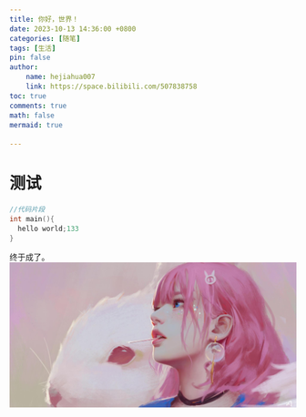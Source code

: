```yaml
---
title: 你好，世界！
date: 2023-10-13 14:36:00 +0800
categories: [随笔]
tags: [生活]
pin: false
author: 
    name: hejiahua007
    link: https://space.bilibili.com/507838758
toc: true
comments: true
math: false
mermaid: true

---
```


# 测试

```c++
//代码片段
int main(){
  hello world;133
}
```
  终于成了。
![pinkgirl](/assets/blog_res/2022-05-21-hello-world/pinkgirl.jpg)
